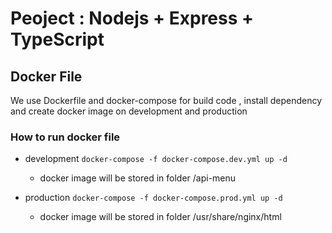 # Peoject : Nodejs + Express + TypeScript

## Docker File

We use Dockerfile and docker-compose for build code , install dependency and create docker image on development and production

### How to run docker file

- development
`docker-compose -f docker-compose.dev.yml up -d`
    - docker image will be stored in folder /api-menu

- production
`docker-compose -f docker-compose.prod.yml up -d`
    - docker image will be stored in folder /usr/share/nginx/html
